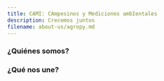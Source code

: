```yaml
---
title: CAMI: CAmpesinos y Mediciones ambIentales
description: Crecemos juntos
filename: about-us/agropy.md
--- 
```


### ¿Quiénes somos?


### ¿Qué nos une?

